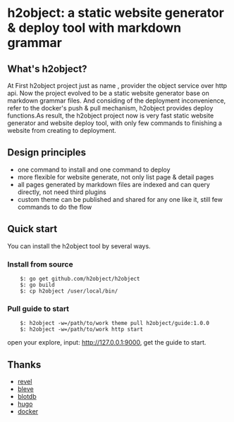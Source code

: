 h2object: a static website generator & deploy tool with markdown grammar
=============

## What's h2object?

At First h2object project just as name , provider the object service over http api.
Now the project evolved to be a static website generator base on markdown grammar files.
And considing of the deployment inconvenience, refer to the docker's push & pull mechanism,
h2object provides deploy functions.As result, the h2object project now is very fast static
website generator and website deploy tool, with only few commands to finishing a website from
creating to deployment.

## Design principles

*	one command to install and one command to deploy
*	more flexible for website generate, not only list page & detail pages 
*	all pages generated by markdown files are indexed and can query directly, not need third plugins
*	custom theme can be published and shared for any one like it, still few commands to do the flow

## Quick start

You can install the h2object tool by several ways.

### Install from source

````
	$: go get github.com/h2object/h2object
	$: go build
	$: cp h2object /user/local/bin/

````

### Pull guide to start

````
	$: h2object -w=/path/to/work theme pull h2object/guide:1.0.0
	$: h2object -w=/path/to/work http start
````
open your explore, input: http://127.0.0.1:9000, get the guide to start.

## Thanks

-	[revel](https://github.com/revel/revel)
-	[bleve](https://github.com/blevesearch/bleve)
-	[blotdb](https://github.com/boltdb/bolt)
-	[hugo](https://github.com/spf3/hugo)
-	[docker](https://github.com/docker/docker)




